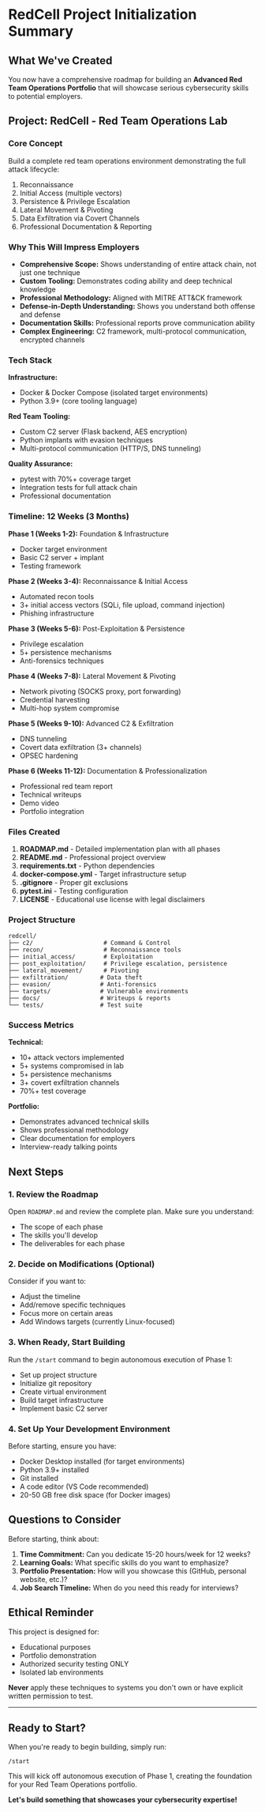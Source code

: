 # RedCell Project Initialization Summary

## What We've Created

You now have a comprehensive roadmap for building an **Advanced Red Team Operations Portfolio** that will showcase serious cybersecurity skills to potential employers.

## Project: RedCell - Red Team Operations Lab

### Core Concept

Build a complete red team operations environment demonstrating the full attack lifecycle:
1. Reconnaissance
2. Initial Access (multiple vectors)
3. Persistence & Privilege Escalation
4. Lateral Movement & Pivoting
5. Data Exfiltration via Covert Channels
6. Professional Documentation & Reporting

### Why This Will Impress Employers

- **Comprehensive Scope:** Shows understanding of entire attack chain, not just one technique
- **Custom Tooling:** Demonstrates coding ability and deep technical knowledge
- **Professional Methodology:** Aligned with MITRE ATT&CK framework
- **Defense-in-Depth Understanding:** Shows you understand both offense and defense
- **Documentation Skills:** Professional reports prove communication ability
- **Complex Engineering:** C2 framework, multi-protocol communication, encrypted channels

### Tech Stack

**Infrastructure:**
- Docker & Docker Compose (isolated target environments)
- Python 3.9+ (core tooling language)

**Red Team Tooling:**
- Custom C2 server (Flask backend, AES encryption)
- Python implants with evasion techniques
- Multi-protocol communication (HTTP/S, DNS tunneling)

**Quality Assurance:**
- pytest with 70%+ coverage target
- Integration tests for full attack chain
- Professional documentation

### Timeline: 12 Weeks (3 Months)

**Phase 1 (Weeks 1-2):** Foundation & Infrastructure
- Docker target environment
- Basic C2 server + implant
- Testing framework

**Phase 2 (Weeks 3-4):** Reconnaissance & Initial Access
- Automated recon tools
- 3+ initial access vectors (SQLi, file upload, command injection)
- Phishing infrastructure

**Phase 3 (Weeks 5-6):** Post-Exploitation & Persistence
- Privilege escalation
- 5+ persistence mechanisms
- Anti-forensics techniques

**Phase 4 (Weeks 7-8):** Lateral Movement & Pivoting
- Network pivoting (SOCKS proxy, port forwarding)
- Credential harvesting
- Multi-hop system compromise

**Phase 5 (Weeks 9-10):** Advanced C2 & Exfiltration
- DNS tunneling
- Covert data exfiltration (3+ channels)
- OPSEC hardening

**Phase 6 (Weeks 11-12):** Documentation & Professionalization
- Professional red team report
- Technical writeups
- Demo video
- Portfolio integration

### Files Created

1. **ROADMAP.md** - Detailed implementation plan with all phases
2. **README.md** - Professional project overview
3. **requirements.txt** - Python dependencies
4. **docker-compose.yml** - Target infrastructure setup
5. **.gitignore** - Proper git exclusions
6. **pytest.ini** - Testing configuration
7. **LICENSE** - Educational use license with legal disclaimers

### Project Structure

```
redcell/
├── c2/                    # Command & Control
├── recon/                 # Reconnaissance tools
├── initial_access/        # Exploitation
├── post_exploitation/     # Privilege escalation, persistence
├── lateral_movement/      # Pivoting
├── exfiltration/         # Data theft
├── evasion/              # Anti-forensics
├── targets/              # Vulnerable environments
├── docs/                 # Writeups & reports
└── tests/                # Test suite
```

### Success Metrics

**Technical:**
- 10+ attack vectors implemented
- 5+ systems compromised in lab
- 5+ persistence mechanisms
- 3+ covert exfiltration channels
- 70%+ test coverage

**Portfolio:**
- Demonstrates advanced technical skills
- Shows professional methodology
- Clear documentation for employers
- Interview-ready talking points

## Next Steps

### 1. Review the Roadmap

Open `ROADMAP.md` and review the complete plan. Make sure you understand:
- The scope of each phase
- The skills you'll develop
- The deliverables for each phase

### 2. Decide on Modifications (Optional)

Consider if you want to:
- Adjust the timeline
- Add/remove specific techniques
- Focus more on certain areas
- Add Windows targets (currently Linux-focused)

### 3. When Ready, Start Building

Run the `/start` command to begin autonomous execution of Phase 1:
- Set up project structure
- Initialize git repository
- Create virtual environment
- Build target infrastructure
- Implement basic C2 server

### 4. Set Up Your Development Environment

Before starting, ensure you have:
- Docker Desktop installed (for target environments)
- Python 3.9+ installed
- Git installed
- A code editor (VS Code recommended)
- 20-50 GB free disk space (for Docker images)

## Questions to Consider

Before starting, think about:

1. **Time Commitment:** Can you dedicate 15-20 hours/week for 12 weeks?
2. **Learning Goals:** What specific skills do you want to emphasize?
3. **Portfolio Presentation:** How will you showcase this (GitHub, personal website, etc.)?
4. **Job Search Timeline:** When do you need this ready for interviews?

## Ethical Reminder

This project is designed for:
- Educational purposes
- Portfolio demonstration
- Authorized security testing ONLY
- Isolated lab environments

**Never** apply these techniques to systems you don't own or have explicit written permission to test.

---

## Ready to Start?

When you're ready to begin building, simply run:

```
/start
```

This will kick off autonomous execution of Phase 1, creating the foundation for your Red Team Operations portfolio.

**Let's build something that showcases your cybersecurity expertise!**
